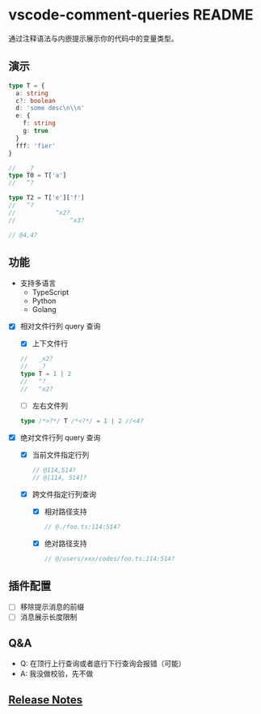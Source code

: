 # vscode-comment-queries README

通过注释语法与内嵌提示展示你的代码中的变量类型。

## 演示

```ts
type T = {
  a: string
  c?: boolean
  d: 'some desc\n\\n'
  e: {
    f: string
    g: true
  }
  fff: 'fier'
}

//   _?
type T0 = T['a']
//   ^?

type T2 = T['e']['f']
//   ^?
//           ^x2?
//               ^x3?

// @4,4?
```

## 功能

* 支持多语言
  * TypeScript
  * Python
  * Golang

* [x] 相对文件行列 query 查询
    * [x] 上下文件行

    ```ts
    //   _x2?
    //   _?
    type T = 1 | 2
    //   ^?
    //   ^x2?
    ```

    * [ ] 左右文件列

    ```ts
    type /*>?*/ T /*<?*/ = 1 | 2 //<4?
    ```

* [x] 绝对文件行列 query 查询
    * [x] 当前文件指定行列

        ```ts
        // @114,514?
        // @[114, 514]?
        ```

    * [x] 跨文件指定行列查询
        * [x] 相对路径支持

            ```ts
            // @./foo.ts:114:514?
            ```

        * [x] 绝对路径支持

            ```ts
            // @/users/xxx/codes/foo.ts:114:514?
            ```

## 插件配置

* [ ] 移除提示消息的前缀
* [ ] 消息展示长度限制

## Q&A

* Q: 在顶行上行查询或者底行下行查询会报错（可能）
* A: 我没做校验，先不做

## [Release Notes](./CHANGELOG.md)
